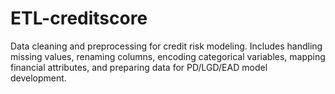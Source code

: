 # ETL-creditscore
Data cleaning and preprocessing for credit risk modeling. Includes handling missing values, renaming columns, encoding categorical variables, mapping financial attributes, and preparing data for PD/LGD/EAD model development.
